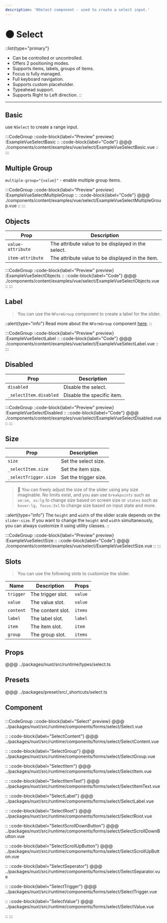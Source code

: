 ```yaml
---
description: 'NSelect component - used to create a select input.'
---
```


# 🌑 Select

::list{type="primary"}
- Can be controlled or uncontrolled.
- Offers 2 positioning modes.
- Supports items, labels, groups of items.
- Focus is fully managed.
- Full keyboard navigation.
- Supports custom placeholder.
- Typeahead support.
- Supports Right to Left direction.
::

---

## Basic

use `NSelect` to create a range input.

:::CodeGroup
::code-block{label="Preview" preview}
  :ExampleVueSelectBasic
::
::code-block{label="Code"}
@@@ ./components/content/examples/vue/select/ExampleVueSelectBasic.vue
::
:::

## Multiple Group

`multiple-group="{value}"` - enable multiple group items.

:::CodeGroup
::code-block{label="Preview" preview}
  :ExampleVueSelectMultipleGroup
::
::code-block{label="Code"}
@@@ ./components/content/examples/vue/select/ExampleVueSelectMultipleGroup.vue
::
:::

## Objects

| Prop              | Description                                        |
| ----------------- | -------------------------------------------------- |
| `value-attribute` | The attribute value to be displayed in the select. |
| `item-attribute`  | The attribute value to be displayed in the item.   |

:::CodeGroup
::code-block{label="Preview" preview}
  :ExampleVueSelectObjects
::
::code-block{label="Code"}
@@@ ./components/content/examples/vue/select/ExampleVueSelectObjects.vue
::
:::

## Label

> You can use the `NFormGroup` component to create a label for the slider.

::alert{type="info"}
  Read more about the `NFormGroup` component [here](form-group).
::

:::CodeGroup
::code-block{label="Preview" preview}
  :ExampleVueSelectLabel
::
 ::code-block{label="Code"}
@@@ ./components/content/examples/vue/select/ExampleVueSelectLabel.vue
::
:::

## Disabled

| Prop                   | Description                |
| ---------------------- | -------------------------- |
| `disabled`             | Disable the select.        |
| `_selectItem.disabled` | Disable the specific item. |

:::CodeGroup
::code-block{label="Preview" preview}
  :ExampleVueSelectDisabled
::
::code-block{label="Code"}
@@@ ./components/content/examples/vue/select/ExampleVueSelectDisabled.vue
::
:::

## Size

| Prop                  | Description           |
| --------------------- | --------------------- |
| `size`                | Set the select size.  |
| `_selectItem.size`    | Set the item size.    |
| `_selectTrigger.size` | Set the trigger size. |

> 🚀 You can freely adjust the size of the slider using any size imaginable. No limits exist, and you aan use `breakpoints` such as `sm:sm, xs:lg` to change size based on screen size or `states` such as `hover:lg, focus:3xl` to change size based on input state and more.

::alert{type="info"}
The `height` and `width` of the slider scale depends on the `slider-size`. If you want to change the `height` and `width` simultaneously, you can always customize it using utility classes.
::

:::CodeGroup
::code-block{label="Preview" preview}
  :ExampleVueSelectSize
::
::code-block{label="Code"}
@@@ ./components/content/examples/vue/select/ExampleVueSelectSize.vue
::
:::

## Slots

> You can use the following slots to customize the slider.

| Name      | Description       | Props   |
| --------- | ----------------- | ------- |
| `trigger` | The trigger slot. | `value` |
| `value`   | The value slot.   | `value` |
| `content` | The content slot. | `items` |
| `label`   | The label slot.   | `label` |
| `item`    | The item slot.    | `item`  |
| `group`   | The group slot.   | `items` |

## Props
@@@ ../packages/nuxt/src/runtime/types/select.ts

## Presets
@@@ ../packages/preset/src/_shortcuts/select.ts

## Component

### 

:::CodeGroup
::code-block{label="Select" preview}
@@@ ../packages/nuxt/src/runtime/components/forms/select/Select.vue

::
::code-block{label="SelectContent"}
@@@ ../packages/nuxt/src/runtime/components/forms/select/SelectContent.vue

::
::code-block{label="SelectGroup"}
@@@ ../packages/nuxt/src/runtime/components/forms/select/SelectGroup.vue

::
::code-block{label="SelectItem"}
@@@ ../packages/nuxt/src/runtime/components/forms/select/SelectItem.vue

::
::code-block{label="SelectItemText"}
@@@ ../packages/nuxt/src/runtime/components/forms/select/SelectItemText.vue

::
::code-block{label="SelectLabel"}
@@@ ../packages/nuxt/src/runtime/components/forms/select/SelectLabel.vue

::
::code-block{label="SelectRoot"}
@@@ ../packages/nuxt/src/runtime/components/forms/select/SelectRoot.vue

::
::code-block{label="SelectScrollDownButton"}
@@@ ../packages/nuxt/src/runtime/components/forms/select/SelectScrollDownButton.vue

::
::code-block{label="SelectScrollUpButton"}
@@@ ../packages/nuxt/src/runtime/components/forms/select/SelectScrollUpButton.vue

::
::code-block{label="SelectSeperator"}
@@@ ../packages/nuxt/src/runtime/components/forms/select/SelectSeparator.vue

::
::code-block{label="SelectTrigger"}
@@@ ../packages/nuxt/src/runtime/components/forms/select/SelectTrigger.vue

::
::code-block{label="SelectValue"}
@@@ ../packages/nuxt/src/runtime/components/forms/select/SelectValue.vue

::
:::
